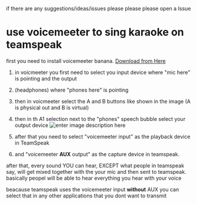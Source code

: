 if there are any suggestions/ideas/issues please please please open a Issue
# use voicemeeter to sing karaoke on teamspeak
first you need to install voicemeeter banana. [Download from Here](https://www.vb-audio.com/Voicemeeter/banana.htm)

1. in voicmeeter you first need to select you input device where "mic here" is pointing and the output 
2. (headphones) where "phones here" is pointing
3. then in voicmeeter select the A and B buttons like shown in the image (A is physical out and B is virtual)

4. then in th A1 selection next to the "phones" speech bubble select your output device
![enter image description here](https://i.imgur.com/rPb3EMS.png)
6. after that you need to select  "voicemeeter input" as the playback device in TeamSpeak
7. and "voicemeeter **AUX** output" as the capture device in teamspeak.

after that, every sound YOU can hear, EXCEPT what people in teamspeak say, will get mixed together with the your mic and then sent to teamspeak. 
basically peopel will be able to hear everything you hear with your voice

beacause teamspeak uses the voicemeeter input **without** AUX you can select that in any other applications that you dont want to transmit
